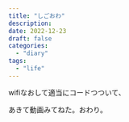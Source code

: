 ```yaml
---
title: "しごおわ"
description:
date: 2022-12-23
draft: false
categories:
  - "diary"
tags:
  - "life"
---
```


wifiなおして適当にコードつついて、

あきて動画みてねた。おわり。
